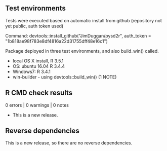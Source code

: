 ## Test environments
Tests were executed based on automatic install from github (repository not yet public, auth token used)

Command:
devtools::install_github("JimDuggan/pysd2r", auth_token = "1b818ae98f783e8df4816a22d31755dff48e16c1")

Package deployed in three test environments, and also build_win() called.

* local OS X install, R 3.5.1
* OS: ubuntu 16.04 R 3.4.4
* Windows7:  R 3.4.1
* win-builder - using devtools::build_win() (1 NOTE)

## R CMD check results

0 errors | 0 warnings | 0 notes

* This is a new release.

## Reverse dependencies

This is a new release, so there are no reverse dependencies.

